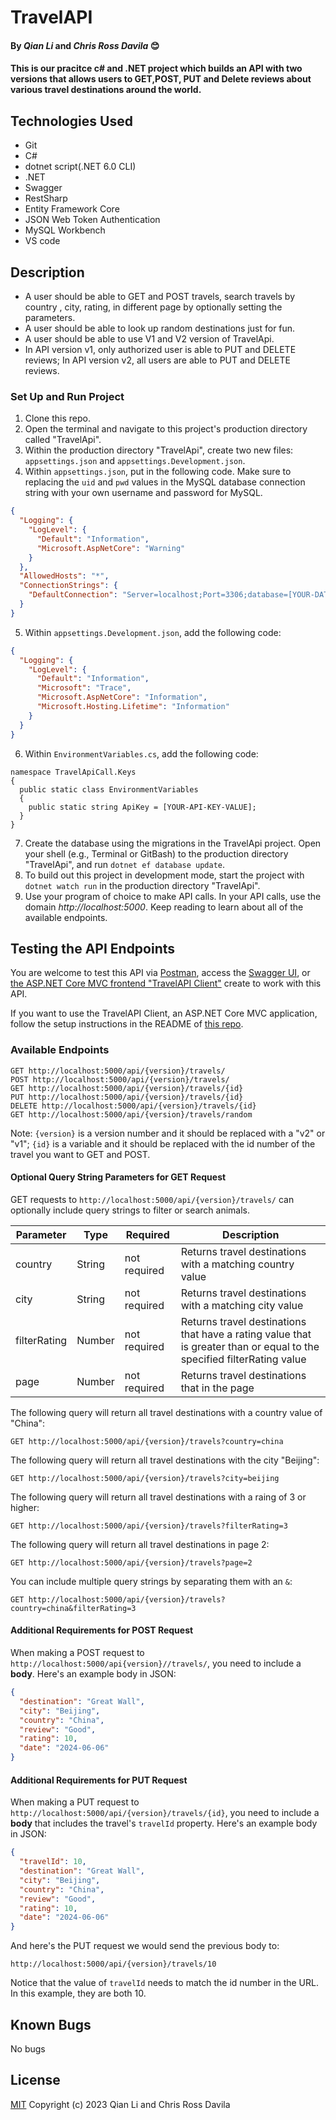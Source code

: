 # TravelAPI

#### By _Qian Li_ and _Chris Ross Davila_   😊

#### This is our pracitce c# and .NET project which builds an API with two versions that allows users to GET,POST, PUT and Delete reviews about various travel destinations around the world.

## Technologies Used

* Git
* C#
* dotnet script(.NET 6.0 CLI)
* .NET
* Swagger
* RestSharp
* Entity Framework Core
* JSON Web Token Authentication
* MySQL Workbench
* VS code

## Description

* A user should be able to GET and POST travels, search travels by country , city, rating, in different page by optionally setting the parameters.
* A user should be able to look up random destinations just for fun.
* A user should be able to use V1 and V2 version of TravelApi.
* In API version v1, only authorized user is able to PUT and DELETE reviews; In API version v2, all users are able to PUT and DELETE reviews.

### Set Up and Run Project

1. Clone this repo.
2. Open the terminal and navigate to this project's production directory called "TravelApi".
3. Within the production directory "TravelApi", create two new files: `appsettings.json` and `appsettings.Development.json`.
4. Within `appsettings.json`, put in the following code. Make sure to replacing the `uid` and `pwd` values in the MySQL database connection string with your own username and password for MySQL.

```json
{
  "Logging": {
    "LogLevel": {
      "Default": "Information",
      "Microsoft.AspNetCore": "Warning"
    }
  },
  "AllowedHosts": "*",
  "ConnectionStrings": {
    "DefaultConnection": "Server=localhost;Port=3306;database=[YOUR-DATA-BASE];uid=[YOUR-USER-HERE];pwd=[YOUR-PASSWORD];"
  }
}
```

5. Within `appsettings.Development.json`, add the following code:

```json
{
  "Logging": {
    "LogLevel": {
      "Default": "Information",
      "Microsoft": "Trace",
      "Microsoft.AspNetCore": "Information",
      "Microsoft.Hosting.Lifetime": "Information"
    }
  }
}
```
6. Within `EnvironmentVariables.cs`, add the following code:
```
namespace TravelApiCall.Keys
{
  public static class EnvironmentVariables
  {
    public static string ApiKey = [YOUR-API-KEY-VALUE];
  }
}
```

7. Create the database using the migrations in the TravelApi project. Open your shell (e.g., Terminal or GitBash) to the production directory "TravelApi", and run `dotnet ef database update`. 
8. To build out this project in development mode, start the project with `dotnet watch run` in the production directory "TravelApi".
9. Use your program of choice to make API calls. In your API calls, use the domain _http://localhost:5000_. Keep reading to learn about all of the available endpoints.

## Testing the API Endpoints

You are welcome to test this API via [Postman](https://www.postman.com/), access the [Swagger UI](https://localhost:5001/swagger/index.html), or [the ASP.NET Core MVC frontend "TravelAPI Client"](https://github.com/travel) create to work with this API. 

If you want to use the TravelAPI Client, an ASP.NET Core MVC application, follow the setup instructions in the README of [this repo](https://github.com/travel). 

### Available Endpoints

```
GET http://localhost:5000/api/{version}/travels/
POST http://localhost:5000/api/{version}/travels/
GET http://localhost:5000/api/{version}/travels/{id}
PUT http://localhost:5000/api/{version}/travels/{id}
DELETE http://localhost:5000/api/{version}/travels/{id}
GET http://localhost:5000/api/{version}/travels/random

```

Note: `{version}` is a version number and it should be replaced with a "v2" or "v1"; `{id}` is a variable and it should be replaced with the id number of the travel you want to GET and POST.

#### Optional Query String Parameters for GET Request

GET requests to `http://localhost:5000/api/{version}/travels/` can optionally include query strings to filter or search animals.

| Parameter   | Type        |  Required    | Description |
| ----------- | ----------- | -----------  | ----------- |
| country     | String      | not required | Returns travel destinations with a matching country value |
| city        | String      | not required | Returns travel destinations with a matching city value |
| filterRating  | Number      | not required | Returns travel destinations that have a rating value that is greater than or equal to the specified filterRating value |
| page  | Number      | not required | Returns travel destinations that in the page |

The following query will return all travel destinations with a country value of "China":

```
GET http://localhost:5000/api/{version}/travels?country=china
```

The following query will return all travel destinations with the city "Beijing":

```
GET http://localhost:5000/api/{version}/travels?city=beijing
```

The following query will return all travel destinations with a raing of 3 or higher:

```
GET http://localhost:5000/api/{version}/travels?filterRating=3
```

The following query will return all travel destinations in page 2:

```
GET http://localhost:5000/api/{version}/travels?page=2
```

You can include multiple query strings by separating them with an `&`:

```
GET http://localhost:5000/api/{version}/travels?country=china&filterRating=3
```

#### Additional Requirements for POST Request

When making a POST request to `http://localhost:5000/api{version}//travels/`, you need to include a **body**. Here's an example body in JSON:

```json
{
  "destination": "Great Wall",
  "city": "Beijing",
  "country": "China",
  "review": "Good",
  "rating": 10,
  "date": "2024-06-06"
}
```

#### Additional Requirements for PUT Request

When making a PUT request to `http://localhost:5000/api/{version}/travels/{id}`, you need to include a **body** that includes the travel's `travelId` property. Here's an example body in JSON:

```json
{
  "travelId": 10,
  "destination": "Great Wall",
  "city": "Beijing",
  "country": "China",
  "review": "Good",
  "rating": 10,
  "date": "2024-06-06"
}
```

And here's the PUT request we would send the previous body to:

```
http://localhost:5000/api/{version}/travels/10
```

Notice that the value of `travelId` needs to match the id number in the URL. In this example, they are both 10.

## Known Bugs

No bugs 

## License
[MIT](license.txt)
Copyright (c) 2023 Qian Li and Chris Ross Davila